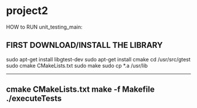 # project2
HOW to RUN unit_testing_main:

FIRST DOWNLOAD/INSTALL THE LIBRARY
-----------------------------
sudo apt-get install libgtest-dev
sudo apt-get install cmake
cd /usr/src/gtest
sudo cmake CMakeLists.txt
sudo make
sudo cp *.a /usr/lib

---------------------------
cmake CMakeLists.txt
make -f Makefile
./executeTests
-----------------------------
